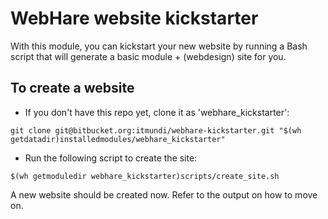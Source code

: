 # WebHare website kickstarter

With this module, you can kickstart your new website by running a Bash script that will generate a basic module + (webdesign) site for you.

## To create a website

* If you don't have this repo yet, clone it as 'webhare_kickstarter':
```
git clone git@bitbucket.org:itmundi/webhare-kickstarter.git "$(wh getdatadir)installedmodules/webhare_kickstarter"
```

* Run the following script to create the site:
```
$(wh getmoduledir webhare_kickstarter)scripts/create_site.sh
```

A new website should be created now. Refer to the output on how to move on.
